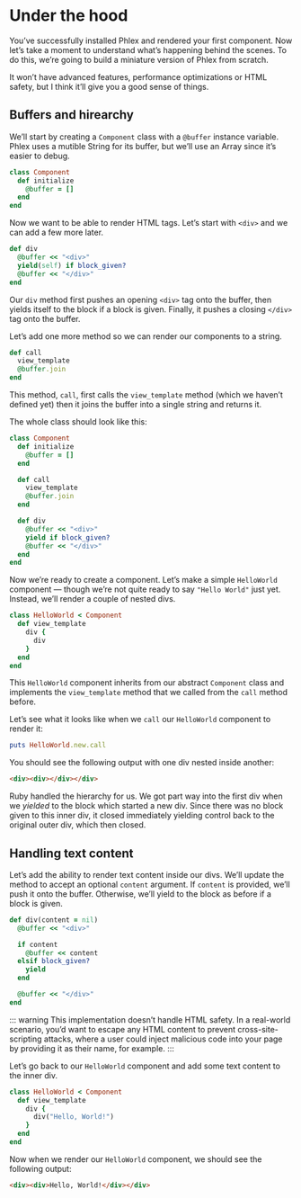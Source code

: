 # Under the hood

You’ve successfully installed Phlex and rendered your first component. Now let’s take a moment to understand what’s happening behind the scenes. To do this, we’re going to build a miniature version of Phlex from scratch.

It won’t have advanced features, performance optimizations or HTML safety, but I think it’ll give you a good sense of things.

## Buffers and hirearchy

We’ll start by creating a `Component` class with a `@buffer` instance variable. Phlex uses a mutible String for its buffer, but we’ll use an Array since it’s easier to debug.

```ruby
class Component
  def initialize
    @buffer = []
  end
end
```

Now we want to be able to render HTML tags. Let’s start with `<div>` and we can add a few more later.

```ruby
def div
  @buffer << "<div>"
  yield(self) if block_given?
  @buffer << "</div>"
end
```

Our `div` method first pushes an opening `<div>` tag onto the buffer, then yields itself to the block if a block is given. Finally, it pushes a closing `</div>` tag onto the buffer.

Let’s add one more method so we can render our components to a string.

```ruby
def call
  view_template
  @buffer.join
end
```

This method, `call`, first calls the `view_template` method (which we haven’t defined yet) then it joins the buffer into a single string and returns it.

The whole class should look like this:

```ruby
class Component
  def initialize
    @buffer = []
  end

  def call
    view_template
    @buffer.join
  end

  def div
    @buffer << "<div>"
    yield if block_given?
    @buffer << "</div>"
  end
end
```

Now we’re ready to create a component. Let’s make a simple `HelloWorld` component — though we’re not quite ready to say `"Hello World"` just yet. Instead, we’ll render a couple of nested divs.

```ruby
class HelloWorld < Component
  def view_template
    div {
      div
    }
  end
end
```

This `HelloWorld` component inherits from our abstract `Component` class and implements the `view_template` method that we called from the `call` method before.

Let’s see what it looks like when we `call` our `HelloWorld` component to render it:

```ruby
puts HelloWorld.new.call
```

You should see the following output with one div nested inside another:

```html
<div><div></div></div>
```

Ruby handled the hierarchy for us. We got part way into the first div when we _yielded_ to the block which started a new div. Since there was no block given to this inner div, it closed immediately yielding control back to the original outer div, which then closed.

## Handling text content

Let’s add the ability to render text content inside our divs. We’ll update the method to accept an optional `content` argument. If `content` is provided, we’ll push it onto the buffer. Otherwise, we’ll yield to the block as before if a block is given.

```ruby
def div(content = nil)
  @buffer << "<div>"

  if content
    @buffer << content
  elsif block_given?
    yield
  end

  @buffer << "</div>"
end
```

::: warning
This implementation doesn’t handle HTML safety. In a real-world scenario, you’d want to escape any HTML content to prevent cross-site-scripting attacks, where a user could inject malicious code into your page by providing it as their name, for example.
:::

Let’s go back to our `HelloWorld` component and add some text content to the inner div.

```ruby
class HelloWorld < Component
  def view_template
    div {
      div("Hello, World!")
    }
  end
end
```

Now when we render our `HelloWorld` component, we should see the following output:

```html
<div><div>Hello, World!</div></div>
```
